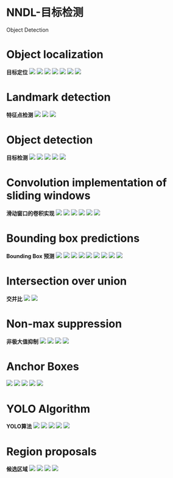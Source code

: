 # NNDL-目标检测


Object Detection
<!--more-->

# Object localization
**目标定位**
<img loading="lazy" src="https://tronwei-1254020584.cos.ap-beijing.myqcloud.com/NNDL/18/0_.png">
<img loading="lazy" src="https://tronwei-1254020584.cos.ap-beijing.myqcloud.com/NNDL/18/-1_.png">
<img loading="lazy" src="https://tronwei-1254020584.cos.ap-beijing.myqcloud.com/NNDL/18/1_.png">
<img loading="lazy" src="https://tronwei-1254020584.cos.ap-beijing.myqcloud.com/NNDL/18/2_.png">
<img loading="lazy" src="https://tronwei-1254020584.cos.ap-beijing.myqcloud.com/NNDL/18/3_.png">
<img loading="lazy" src="https://tronwei-1254020584.cos.ap-beijing.myqcloud.com/NNDL/18/4_.png">
<img loading="lazy" src="https://tronwei-1254020584.cos.ap-beijing.myqcloud.com/NNDL/18/5_.png">

# Landmark detection
**特征点检测**
<img loading="lazy" src="https://tronwei-1254020584.cos.ap-beijing.myqcloud.com/NNDL/18/6_.png">
<img loading="lazy" src="https://tronwei-1254020584.cos.ap-beijing.myqcloud.com/NNDL/18/7_.png">
<img loading="lazy" src="https://tronwei-1254020584.cos.ap-beijing.myqcloud.com/NNDL/18/8_.png">

# Object detection
**目标检测**
<img loading="lazy" src="https://tronwei-1254020584.cos.ap-beijing.myqcloud.com/NNDL/18/9_.png">
<img loading="lazy" src="https://tronwei-1254020584.cos.ap-beijing.myqcloud.com/NNDL/18/10_.png">
<img loading="lazy" src="https://tronwei-1254020584.cos.ap-beijing.myqcloud.com/NNDL/18/11_.png">
<img loading="lazy" src="https://tronwei-1254020584.cos.ap-beijing.myqcloud.com/NNDL/18/12_.png">
<img loading="lazy" src="https://tronwei-1254020584.cos.ap-beijing.myqcloud.com/NNDL/18/13_.png">

# Convolution implementation of sliding windows
**滑动窗口的卷积实现**
<img loading="lazy" src="https://tronwei-1254020584.cos.ap-beijing.myqcloud.com/NNDL/18/14_.png">
<img loading="lazy" src="https://tronwei-1254020584.cos.ap-beijing.myqcloud.com/NNDL/18/15_.png">
<img loading="lazy" src="https://tronwei-1254020584.cos.ap-beijing.myqcloud.com/NNDL/18/16_.png">
<img loading="lazy" src="https://tronwei-1254020584.cos.ap-beijing.myqcloud.com/NNDL/18/17_.png">
<img loading="lazy" src="https://tronwei-1254020584.cos.ap-beijing.myqcloud.com/NNDL/18/18_.png">
<img loading="lazy" src="https://tronwei-1254020584.cos.ap-beijing.myqcloud.com/NNDL/18/19_.png">

# Bounding box predictions
**Bounding Box 预测**
<img loading="lazy" src="https://tronwei-1254020584.cos.ap-beijing.myqcloud.com/NNDL/18/20_.png">
<img loading="lazy" src="https://tronwei-1254020584.cos.ap-beijing.myqcloud.com/NNDL/18/21_.png">
<img loading="lazy" src="https://tronwei-1254020584.cos.ap-beijing.myqcloud.com/NNDL/18/22_.png">
<img loading="lazy" src="https://tronwei-1254020584.cos.ap-beijing.myqcloud.com/NNDL/18/23_.png">
<img loading="lazy" src="https://tronwei-1254020584.cos.ap-beijing.myqcloud.com/NNDL/18/24_.png">
<img loading="lazy" src="https://tronwei-1254020584.cos.ap-beijing.myqcloud.com/NNDL/18/25_.png">
<img loading="lazy" src="https://tronwei-1254020584.cos.ap-beijing.myqcloud.com/NNDL/18/26_.png">
<img loading="lazy" src="https://tronwei-1254020584.cos.ap-beijing.myqcloud.com/NNDL/18/27_.png">
<img loading="lazy" src="https://tronwei-1254020584.cos.ap-beijing.myqcloud.com/NNDL/18/28_.png">

# Intersection over union
**交并比**
<img loading="lazy" src="https://tronwei-1254020584.cos.ap-beijing.myqcloud.com/NNDL/18/29_.png">
<img loading="lazy" src="https://tronwei-1254020584.cos.ap-beijing.myqcloud.com/NNDL/18/30_.png">

# Non-max suppression
**非极大值抑制**
<img loading="lazy" src="https://tronwei-1254020584.cos.ap-beijing.myqcloud.com/NNDL/18/31_.png">
<img loading="lazy" src="https://tronwei-1254020584.cos.ap-beijing.myqcloud.com/NNDL/18/32_.png">
<img loading="lazy" src="https://tronwei-1254020584.cos.ap-beijing.myqcloud.com/NNDL/18/33_.png">
<img loading="lazy" src="https://tronwei-1254020584.cos.ap-beijing.myqcloud.com/NNDL/18/34_.png">

# Anchor Boxes
<img loading="lazy" src="https://tronwei-1254020584.cos.ap-beijing.myqcloud.com/NNDL/18/35_.png">
<img loading="lazy" src="https://tronwei-1254020584.cos.ap-beijing.myqcloud.com/NNDL/18/36_.png">
<img loading="lazy" src="https://tronwei-1254020584.cos.ap-beijing.myqcloud.com/NNDL/18/37_.png">
<img loading="lazy" src="https://tronwei-1254020584.cos.ap-beijing.myqcloud.com/NNDL/18/38_.png">
<img loading="lazy" src="https://tronwei-1254020584.cos.ap-beijing.myqcloud.com/NNDL/18/39_.png">

# YOLO Algorithm
**YOLO算法**
<img loading="lazy" src="https://tronwei-1254020584.cos.ap-beijing.myqcloud.com/NNDL/18/40_.png">
<img loading="lazy" src="https://tronwei-1254020584.cos.ap-beijing.myqcloud.com/NNDL/18/41_.png">
<img loading="lazy" src="https://tronwei-1254020584.cos.ap-beijing.myqcloud.com/NNDL/18/42_.png">
<img loading="lazy" src="https://tronwei-1254020584.cos.ap-beijing.myqcloud.com/NNDL/18/43_.png">
<img loading="lazy" src="https://tronwei-1254020584.cos.ap-beijing.myqcloud.com/NNDL/18/44_.png">

# Region proposals
**候选区域**
<img loading="lazy" src="https://tronwei-1254020584.cos.ap-beijing.myqcloud.com/NNDL/18/45_.png">
<img loading="lazy" src="https://tronwei-1254020584.cos.ap-beijing.myqcloud.com/NNDL/18/46_.png">
<img loading="lazy" src="https://tronwei-1254020584.cos.ap-beijing.myqcloud.com/NNDL/18/47_.png">
<img loading="lazy" src="https://tronwei-1254020584.cos.ap-beijing.myqcloud.com/NNDL/18/48_.png">
